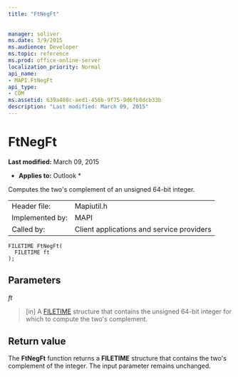 ```yaml
---
title: "FtNegFt"
 
 
manager: soliver
ms.date: 3/9/2015
ms.audience: Developer
ms.topic: reference
ms.prod: office-online-server
localization_priority: Normal
api_name:
- MAPI.FtNegFt
api_type:
- COM
ms.assetid: 639a408c-aed1-456b-9f75-9d6fb8dcb33b
description: "Last modified: March 09, 2015"
---
```


# FtNegFt

 **Last modified:** March 09, 2015 
  
 * **Applies to:** Outlook * 
  
Computes the two's complement of an unsigned 64-bit integer. 
  
|||
|:-----|:-----|
|Header file:  <br/> |Mapiutil.h  <br/> |
|Implemented by:  <br/> |MAPI  <br/> |
|Called by:  <br/> |Client applications and service providers  <br/> |
   
```
FILETIME FtNegFt(
  FILETIME ft
);
```

## Parameters

 _ft_
  
> [in] A [FILETIME](filetime.md) structure that contains the unsigned 64-bit integer for which to compute the two's complement. 
    
## Return value

The **FtNegFt** function returns a **FILETIME** structure that contains the two's complement of the integer. The input parameter remains unchanged. 
  

